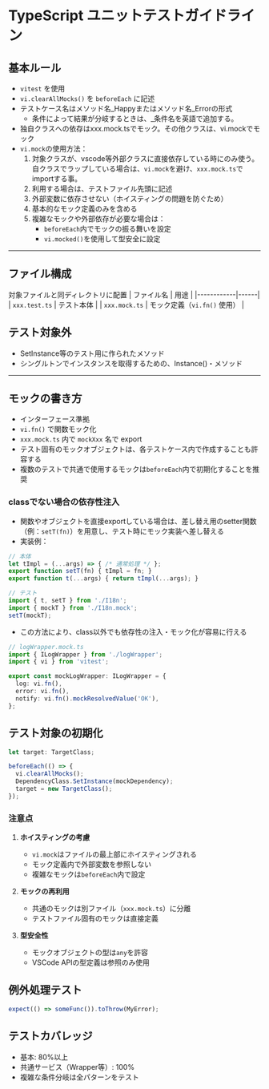# TypeScript ユニットテストガイドライン

## 基本ルール

- `vitest` を使用
- `vi.clearAllMocks()` を `beforeEach` に記述
- テストケース名はメソッド名_Happyまたはメソッド名_Errorの形式
  - 条件によって結果が分岐するときは、_条件名を英語で追加する。
- 独自クラスへの依存はxxx.mock.tsでモック。その他クラスは、vi.mockでモック
- `vi.mock`の使用方法：
  1. 対象クラスが、vscode等外部クラスに直接依存している時にのみ使う。自クラスでラップしている場合は、`vi.mock`を避け、`xxx.mock.ts`でimportする事。
  2. 利用する場合は、テストファイル先頭に記述
  3. 外部変数に依存させない（ホイスティングの問題を防ぐため）
  4. 基本的なモック定義のみを含める
  5. 複雑なモックや外部依存が必要な場合は：
     - `beforeEach`内でモックの振る舞いを設定
     - `vi.mocked()`を使用して型安全に設定

---

## ファイル構成
対象ファイルと同ディレクトリに配置
| ファイル名 | 用途 |
|------------|------|
| `xxx.test.ts` | テスト本体 |
| `xxx.mock.ts` | モック定義（`vi.fn()` 使用） |

## テスト対象外
- SetInstance等のテスト用に作られたメソッド
- シングルトンでインスタンスを取得するための、Instance()・メソッド

---

## モックの書き方

- インターフェース準拠
- `vi.fn()` で関数モック化
- `xxx.mock.ts` 内で `mockXxx` 名で export
- テスト固有のモックオブジェクトは、各テストケース内で作成することも許容する
- 複数のテストで共通で使用するモックは`beforeEach`内で初期化することを推奨

### classでない場合の依存性注入

- 関数やオブジェクトを直接exportしている場合は、差し替え用のsetter関数（例：`setT(fn)`）を用意し、テスト時にモック実装へ差し替える
- 実装例：

```ts
// 本体
let tImpl = (...args) => { /* 通常処理 */ };
export function setT(fn) { tImpl = fn; }
export function t(...args) { return tImpl(...args); }

// テスト
import { t, setT } from './I18n';
import { mockT } from './I18n.mock';
setT(mockT);
```
- この方法により、class以外でも依存性の注入・モック化が容易に行える

```ts
// logWrapper.mock.ts
import { ILogWrapper } from './logWrapper';
import { vi } from 'vitest';

export const mockLogWrapper: ILogWrapper = {
  log: vi.fn(),
  error: vi.fn(),
  notify: vi.fn().mockResolvedValue('OK'),
};
```

## テスト対象の初期化

```ts
let target: TargetClass;

beforeEach(() => {
  vi.clearAllMocks();
  DependencyClass.SetInstance(mockDependency);
  target = new TargetClass();
});
```

### 注意点

1. **ホイスティングの考慮**
   - `vi.mock`はファイルの最上部にホイスティングされる
   - モック定義内で外部変数を参照しない
   - 複雑なモックは`beforeEach`内で設定

2. **モックの再利用**
   - 共通のモックは別ファイル（`xxx.mock.ts`）に分離
   - テストファイル固有のモックは直接定義

3. **型安全性**
   - モックオブジェクトの型は`any`を許容
   - VSCode APIの型定義は参照のみ使用

## 例外処理テスト

```ts
expect(() => someFunc()).toThrow(MyError);
```

## テストカバレッジ

- 基本: 80%以上
- 共通サービス（Wrapper等）: 100%
- 複雑な条件分岐は全パターンをテスト